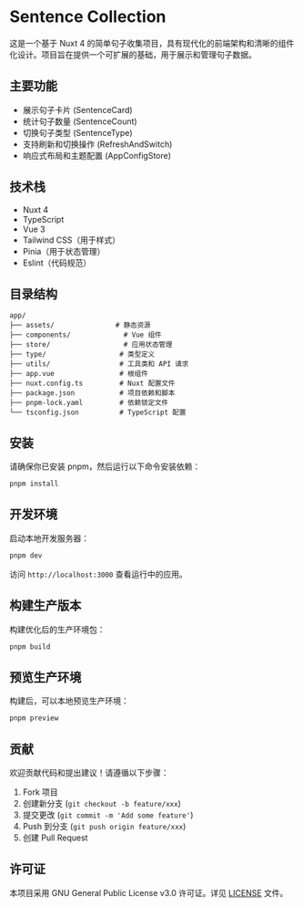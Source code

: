 # Sentence Collection

这是一个基于 Nuxt 4 的简单句子收集项目，具有现代化的前端架构和清晰的组件化设计。项目旨在提供一个可扩展的基础，用于展示和管理句子数据。

## 主要功能

- 展示句子卡片 (SentenceCard)
- 统计句子数量 (SentenceCount)
- 切换句子类型 (SentenceType)
- 支持刷新和切换操作 (RefreshAndSwitch)
- 响应式布局和主题配置 (AppConfigStore)

## 技术栈

- Nuxt 4
- TypeScript
- Vue 3
- Tailwind CSS（用于样式）
- Pinia（用于状态管理）
- Eslint（代码规范）

## 目录结构

```
app/
├── assets/               # 静态资源
├── components/             # Vue 组件
├── store/                  # 应用状态管理
├── type/                  # 类型定义
├── utils/                 # 工具类和 API 请求
├── app.vue                # 根组件
├── nuxt.config.ts         # Nuxt 配置文件
├── package.json           # 项目依赖和脚本
├── pnpm-lock.yaml         # 依赖锁定文件
└── tsconfig.json          # TypeScript 配置
```

## 安装

请确保你已安装 pnpm，然后运行以下命令安装依赖：

```bash
pnpm install
```

## 开发环境

启动本地开发服务器：

```bash
pnpm dev
```

访问 `http://localhost:3000` 查看运行中的应用。

## 构建生产版本

构建优化后的生产环境包：

```bash
pnpm build
```

## 预览生产环境

构建后，可以本地预览生产环境：

```bash
pnpm preview
```

## 贡献

欢迎贡献代码和提出建议！请遵循以下步骤：

1. Fork 项目
2. 创建新分支 (`git checkout -b feature/xxx`)
3. 提交更改 (`git commit -m 'Add some feature'`)
4. Push 到分支 (`git push origin feature/xxx`)
5. 创建 Pull Request

## 许可证

本项目采用 GNU General Public License v3.0 许可证。详见 [LICENSE](LICENSE) 文件。
